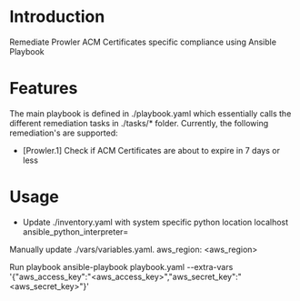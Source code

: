 # Introduction

Remediate Prowler ACM Certificates specific compliance using Ansible Playbook

# Features

The main playbook is defined in ./playbook.yaml which essentially calls the different remediation tasks in ./tasks/* folder. Currently, the following remediation's are supported:

 * [Prowler.1] Check if ACM Certificates are about to expire in 7 days or less


# Usage
 
 * Update ./inventory.yaml with system specific python location
    localhost ansible_python_interpreter=<location of python>

Manually update ./vars/variables.yaml.
    aws_region: <aws_region>

Run playbook
    ansible-playbook playbook.yaml --extra-vars '{"aws_access_key":"<aws_access_key>","aws_secret_key":"<aws_secret_key>"}'

